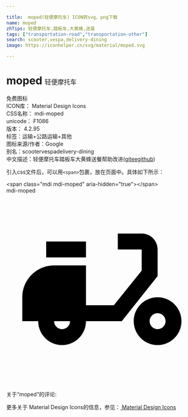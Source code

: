 ```yaml
---

title:  moped(轻便摩托车) ICON转svg、png下载
name: moped
zhTips: 轻便摩托车,踏板车,大黄蜂,送餐
tags: ["transportation-road","transportation-other"]
search: scooter,vespa,delivery-dining
image: https://iconhelper.cn/svg/material/moped.svg

---
```


# moped  <small style="font-size: 60%;font-weight: 100">轻便摩托车</small>


<div class="detail-page">
<p>
<span><span class="badge-success badge">免费图标</span> </span>
<br/>
<span>
ICON库：
<span class="badge-secondary badge">Material Design Icons</span> 
</span>
<br/>
<span>
CSS名称：
<span class="badge-secondary badge">mdi-moped</span> 
</span>
<br/>
<span>
unicode：
<span class="badge-secondary badge">F1086</span> 
<copy-btn content='F1086' btn-title=""></copy-btn>
<copy-btn :content='String.fromCodePoint(parseInt("F1086", 16))' btn-title="复制U"></copy-btn>
</span>
<br/>
<span>
版本：
<span class="badge-secondary badge">4.2.95</span> 
</span><br/><span>标签：<span class="badge-light badge"><router-link to="/tags/transportation-road.html">运输+公路</router-link></span><span class="badge-light badge"><router-link to="/tags/transportation-other.html">运输+其他</router-link></span></span>
<br/>
<span>图标来源/作者：<span class="badge-light badge">Google</span></span> 
<br/>
<span>别名：<span class="badge-light badge">scooter</span><span class="badge-light badge">vespa</span><span class="badge-light badge">delivery-dining</span></span><br/><span class="zh-detail">中文描述：<span class="badge-primary badge">轻便摩托车</span><span class="badge-primary badge">踏板车</span><span class="badge-primary badge">大黄蜂</span><span class="badge-primary badge">送餐</span><span class="help-link"><span>帮助改进</span>(<a href="https://gitee.com/liuwave/icon-helper/edit/master/json/material/moped.json" target="_blank" rel="noopener noreferrer">gitee</a><a href="https://github.com/liuwave/icon-helper/edit/master/json/material/moped.json" target="_blank" rel="noopener noreferrer">github</a></span>)</span><br/>
</p>
</div>
<div class="alert alert-dark">
  <i class="mdi mdi-moped mdi-48px"></i>
  <i class="mdi mdi-moped mdi-36px"></i>
  <i class="mdi mdi-moped mdi-24px"></i>
  <i class="mdi mdi-moped mdi-18px"></i>
</div>
<div>
  <p>引入css文件后，可以用<code>&lt;span&gt;</code>包裹，放在页面中。具体如下所示：    
  </p>
  <div class="alert alert-primary" style="font-size: 14px">
    &lt;span class="mdi mdi-moped" aria-hidden="true"&gt;&lt;/span&gt;
    <copy-btn content='<span class="mdi mdi-moped" aria-hidden="true"></span>'></copy-btn>
  </div>
  <div class="alert alert-secondary">
    <i class="mdi mdi-moped"
    style="font-size: 24px"
    aria-hidden="true"></i> mdi-moped
    <copy-btn content="mdi-moped" btn-title="复制图标名称"></copy-btn>
  </div>
</div>
<div id="svg" class="svg-wrap">
<svg xmlns="http://www.w3.org/2000/svg" viewBox="0 0 24 24"><path d="M19 15C19.55 15 20 15.45 20 16C20 16.55 19.55 17 19 17S18 16.55 18 16C18 15.45 18.45 15 19 15M19 13C17.34 13 16 14.34 16 16S17.34 19 19 19 22 17.66 22 16 20.66 13 19 13M10 6H5V8H10V6M17 5H14V7H17V9.65L13.5 14H10V9H6C3.79 9 2 10.79 2 13V16H4C4 17.66 5.34 19 7 19S10 17.66 10 16H14.5L19 10.35V7C19 5.9 18.11 5 17 5M7 17C6.45 17 6 16.55 6 16H8C8 16.55 7.55 17 7 17Z" /></svg>
</div>
<detail full-name='mdi-moped'></detail>
<div>
<p>关于“moped”的评论:</p>
</div>
<Vssue title="关于“moped”的评论" ></Vssue>    
<div><p>更多关于 Material Design Icons的信息，参见：<a target="_blank" href="https://iconhelper.cn/material.html"> Material Design Icons</a>
</p></div>
